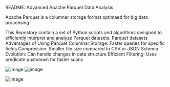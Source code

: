 README: Advanced Apache Parquet Data Analysis 

Apache Parquet is a columnar storage format optimaed for big data proccesing





This Repostory contain a set of Python scripts and  algorithms designed to efficiently interpret and analyze Parquet datasets.
Parquet datasets
Advantages of Using Parquet
Columnar Storage: Faster queries for specific fields
Compression: Smaller file size compared to CSV or JSON
Schema Evolution: Can handle changes in data structure
Efficient Filtering: Uses predicate pushdown for faster scans

![image](https://github.com/user-attachments/assets/447df845-d577-4d44-9031-ce0a8c967735)
![image](https://github.com/user-attachments/assets/ef1a19ac-b34c-4e09-aeab-8aa695d5680e)

![image](https://github.com/user-attachments/assets/fb9a51a7-f336-4c95-8956-1a79a0e2a986)

